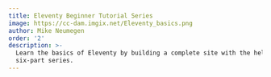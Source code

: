 ```yaml
---
title: Eleventy Beginner Tutorial Series
image: https://cc-dam.imgix.net/Eleventy_basics.png
author: Mike Neumegen
order: '2'
description: >-
  Learn the basics of Eleventy by building a complete site with the help of this
  six-part series.
---
```

